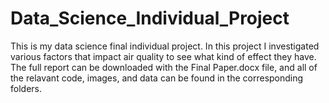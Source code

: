 # Data_Science_Individual_Project
This is my data science final individual project. In this project I investigated various factors that impact air quality to see what kind of effect they have.
The full report can be downloaded with the Final Paper.docx file, and all of the relavant code, images, and data can be found in the corresponding folders.
